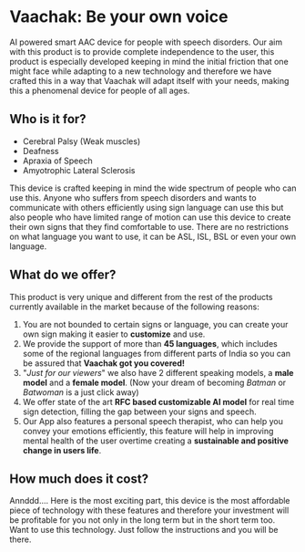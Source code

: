 # Vaachak: Be your own voice


AI powered smart AAC device for people with speech disorders. Our aim with this product is to provide complete independence to the user, this product is especially developed keeping in mind the initial friction that one might face while adapting to a new technology and therefore we have crafted this in a way that Vaachak will adapt itself with your needs, making this a phenomenal device for people of all ages. 


## Who is it for?


* Cerebral Palsy (Weak muscles)
* Deafness 
* Apraxia of Speech
* Amyotrophic Lateral Sclerosis


This device is crafted keeping in mind the wide spectrum of people who can use this. Anyone who suffers from speech disorders and wants to communicate with others efficiently using sign language can use this but also people who have limited range of motion can use this device to create their own signs that they find comfortable to use. There are no restrictions on what language you want to use, it can be ASL, ISL, BSL or even your own language.


## What do we offer?


This product is very unique and different from the rest of the products currently available in the market because of the following reasons:


1. You are not bounded to certain signs or language, you can create your own sign making it easier to **customize** and use.
2. We provide the support of more than **45 languages**, which includes some of the regional languages from different parts of India so you can be assured that **Vaachak got you covered!**
3. "*Just for our viewers*" we also have 2 different speaking models, a **male model** and a **female model**. (Now your dream of becoming *Batman* or *Batwoman* is a just click away)
4. We offer state of the art **RFC based customizable AI model** for real time sign detection, filling the gap between your signs and speech.
5. Our App also features a personal speech therapist, who can help you convey your emotions efficiently, this feature will help in improving mental health of the user overtime creating a **sustainable and positive change in users life**.


## How much does it cost?


Annddd.... Here is the most exciting part, this device is the most affordable piece of technology with these features and therefore your investment will be profitable for you not only in the long term but in the short term too. Want to use this technology. Just follow the instructions and you will be there.